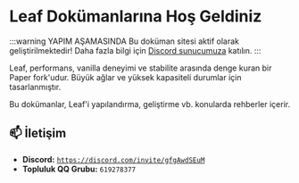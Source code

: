 # Leaf Dokümanlarına Hoş Geldiniz

:::warning YAPIM AŞAMASINDA
Bu doküman sitesi aktif olarak geliştirilmektedir!
Daha fazla bilgi için [Discord sunucumuza](https://discord.gg/gfgAwdSEuM) katılın.
:::

Leaf, performans, vanilla deneyimi ve stabilite arasında denge kuran bir Paper fork'udur. Büyük ağlar ve yüksek kapasiteli durumlar için tasarlanmıştır.

Bu dokümanlar, Leaf'i yapılandırma, geliştirme vb. konularda rehberler içerir.

## 📫 İletişim

- **Discord:** [`https://discord.com/invite/gfgAwdSEuM`](https://discord.com/invite/gfgAwdSEuM)
- **Topluluk QQ Grubu:** `619278377`
